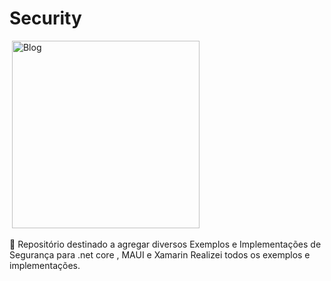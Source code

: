 # Security


![]()
 <img src="https://github.com/TBertuzzi/Security/blob/main/Resources/logo.png?raw=true" width="300" height="300" alt="Blog" />

🚨 Repositório destinado a agregar diversos Exemplos e Implementações de Segurança para .net core , MAUI e Xamarin
Realizei todos os exemplos e implementações.
